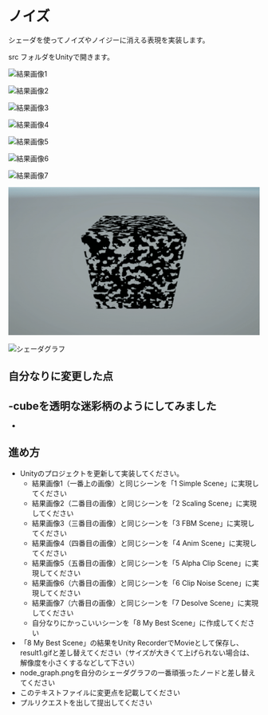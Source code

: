 
# ノイズ

シェーダを使ってノイズやノイジーに消える表現を実装します。

src フォルダをUnityで開きます。

![結果画像1](result_1.jpg)

![結果画像2](result_2.gif)

![結果画像3](result_3.jpg)

![結果画像4](result_4.gif)

![結果画像5](result_5.gif)

![結果画像6](result_6.gif)

![結果画像7](result_7.gif)

![結果画像](https://github.com/funoji/PGWS4_4_noise/blob/main/MyBest.gif?raw=true)

![シェーダグラフ](https://github.com/tpu-game-2023/PGWS4_4_noise/assets/90616260/99447889-42e1-485f-af9b-a48a9cf9f275)

## 自分なりに変更した点
-cubeを透明な迷彩柄のようにしてみました
-
-

## 進め方

- Unityのプロジェクトを更新して実装してください。
  - 結果画像1（一番上の画像）と同じシーンを「1 Simple Scene」に実現してください
  - 結果画像2（二番目の画像）と同じシーンを「2 Scaling Scene」に実現してください
  - 結果画像3（三番目の画像）と同じシーンを「3 FBM Scene」に実現してください
  - 結果画像4（四番目の画像）と同じシーンを「4 Anim Scene」に実現してください
  - 結果画像5（五番目の画像）と同じシーンを「5 Alpha Clip Scene」に実現してください
  - 結果画像6（六番目の画像）と同じシーンを「6 Clip Noise Scene」に実現してください
  - 結果画像7（六番目の画像）と同じシーンを「7 Desolve Scene」に実現してください
  - 自分なりにかっこいいシーンを「8 My Best Scene」に作成してください
- 「8 My Best Scene」の結果をUnity RecorderでMovieとして保存し、result1.gifと差し替えてください（サイズが大きくて上げられない場合は、解像度を小さくするなどして下さい）
- node_graph.pngを自分のシェーダグラフの一番頑張ったノードと差し替えてください
- このテキストファイルに変更点を記載してください
- プルリクエストを出して提出してください
